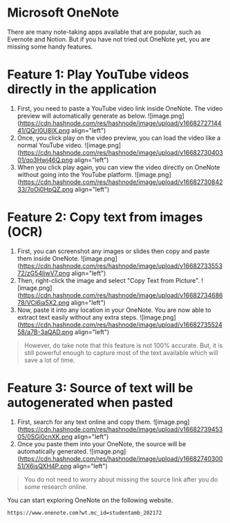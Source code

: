 # Microsoft OneNote

There are many note-taking apps available that are popular, such as Evernote and Notion. But if you have not tried out OneNote yet, you are missing some handy features. 

# Feature 1: Play YouTube videos directly in the application

1. First, you need to paste a YouTube video link inside OneNote. The video preview will automatically generate as below. 
![image.png](https://cdn.hashnode.com/res/hashnode/image/upload/v1668272714441/QQrI0U8IX.png align="left")
2. Once, you click play on the video preview, you can load the video like a normal YouTube video. 
![image.png](https://cdn.hashnode.com/res/hashnode/image/upload/v1668273040301/qo3Hwj46Q.png align="left")
3. When you click play again, you can view the video directly on OneNote without going into the YouTube platform.
![image.png](https://cdn.hashnode.com/res/hashnode/image/upload/v1668273084233/7oOj0HpQZ.png align="left")

# Feature 2: Copy text from images (OCR)

1. First, you can screenshot any images or slides then copy and paste them inside OneNote. 
![image.png](https://cdn.hashnode.com/res/hashnode/image/upload/v1668273355372/zG54IiwV7.png align="left")
2. Then, right-click the image and select "Copy Text from Picture".
![image.png](https://cdn.hashnode.com/res/hashnode/image/upload/v1668273468678/VCi6ja5X2.png align="left")
3. Now, paste it into any location in your OneNote. You are now able to extract text easily without any extra steps. 
![image.png](https://cdn.hashnode.com/res/hashnode/image/upload/v1668273552458/a7B-3aQAD.png align="left")
> However, do take note that this feature is not 100% accurate. But, it is still powerful enough to capture most of the text available which will save a lot of time. 

# Feature 3: Source of text will be autogenerated when pasted

1. First, search for any text online and copy them. 
![image.png](https://cdn.hashnode.com/res/hashnode/image/upload/v1668273945305/0SGj0cnXK.png align="left")
2. Once you paste them into your OneNote, the source will be automatically generated.
![image.png](https://cdn.hashnode.com/res/hashnode/image/upload/v1668274030051/X6isQXH4P.png align="left")
> You do not need to worry about missing the source link after you do some research online. 

You can start exploring OneNote on the following website.
```
https://www.onenote.com?wt.mc_id=studentamb_202172
``` 
